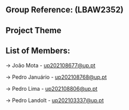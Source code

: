 ## Group Reference: (LBAW2352)

## Project Theme

## List of Members:
 -> João Mota - up202108677@up.pt

 -> Pedro Januário - up202108768@up.pt

 -> Pedro Lima - up202108806@up.pt

 -> Pedro Landolt - up202103337@up.pt
 
